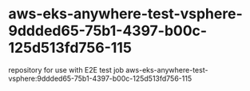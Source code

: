 # aws-eks-anywhere-test-vsphere-9ddded65-75b1-4397-b00c-125d513fd756-115
repository for use with E2E test job aws-eks-anywhere-test-vsphere:9ddded65-75b1-4397-b00c-125d513fd756-115
